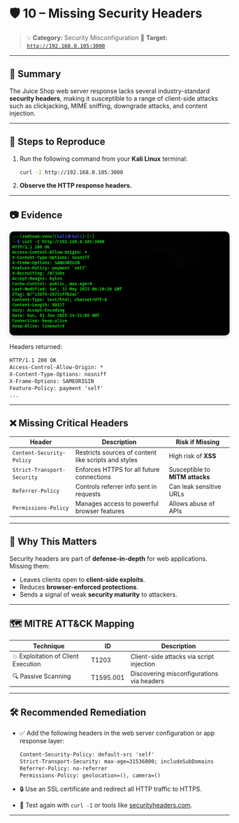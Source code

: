 

# 🛡️ 10 – Missing Security Headers

> 💡 **Category:** Security Misconfiguration
> 🎯 **Target:** [`http://192.168.0.105:3000`](http://192.168.0.105:3000)

---

## 📌 Summary

The Juice Shop web server response lacks several industry-standard **security headers**, making it susceptible to a range of client-side attacks such as clickjacking, MIME sniffing, downgrade attacks, and content injection.

---

## 🧪 Steps to Reproduce

1. Run the following command from your **Kali Linux** terminal:

   ```bash
   curl -I http://192.168.0.105:3000
   ```

2. **Observe the HTTP response headers.**

---

## 📷 Evidence

<img src="missing-security-headers.png" alt="Missing headers via curl" width="650" style="border-radius: 10px; box-shadow: 0 4px 10px rgba(0,0,0,0.15);" />

Headers returned:

```
HTTP/1.1 200 OK
Access-Control-Allow-Origin: *
X-Content-Type-Options: nosniff
X-Frame-Options: SAMEORIGIN
Feature-Policy: payment 'self'
...
```

---

## ❌ Missing Critical Headers

| Header                      | Description                                          | Risk if Missing                 |
| --------------------------- | ---------------------------------------------------- | ------------------------------- |
| `Content-Security-Policy`   | Restricts sources of content like scripts and styles | High risk of **XSS**            |
| `Strict-Transport-Security` | Enforces HTTPS for all future connections            | Susceptible to **MITM attacks** |
| `Referrer-Policy`           | Controls referrer info sent in requests              | Can leak sensitive URLs         |
| `Permissions-Policy`        | Manages access to powerful browser features          | Allows abuse of APIs            |

---

## 🧠 Why This Matters

Security headers are part of **defense-in-depth** for web applications. Missing them:

* Leaves clients open to **client-side exploits**.
* Reduces **browser-enforced protections**.
* Sends a signal of weak **security maturity** to attackers.

---

## 🗺️ MITRE ATT\&CK Mapping

| Technique                           | ID        | Description                               |
| ----------------------------------- | --------- | ----------------------------------------- |
| 💥 Exploitation of Client Execution | T1203     | Client-side attacks via script injection  |
| 🔍 Passive Scanning                 | T1595.001 | Discovering misconfigurations via headers |

---

## 🛠️ Recommended Remediation

* ✅ Add the following headers in the web server configuration or app response layer:

  ```http
  Content-Security-Policy: default-src 'self'
  Strict-Transport-Security: max-age=31536000; includeSubDomains
  Referrer-Policy: no-referrer
  Permissions-Policy: geolocation=(), camera=()
  ```

* 🔒 Use an SSL certificate and redirect all HTTP traffic to HTTPS.

* 🧪 Test again with `curl -I` or tools like [securityheaders.com](https://securityheaders.com).

---


